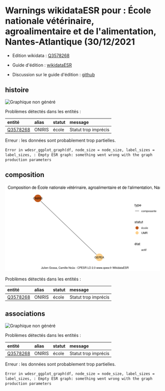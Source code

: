 Warnings wikidataESR pour : École nationale vétérinaire, agroalimentaire et de l'alimentation, Nantes-Atlantique (30/12/2021
================

- Edition wikidata : [Q3578268](https://www.wikidata.org/wiki/Q3578268)
- Guide d'édition : [wikidataESR](https://github.com/cpesr/wikidataESR/)

- Discussion sur le guide d'édition : [github](https://github.com/cpesr/wikidataESR/issues)



## histoire 

![Graphique non généré](Q3578268-histoire.png) 

Problèmes détectés dans les entités :

|entité                                             |alias  |statut |message              |
|:--------------------------------------------------|:------|:------|:--------------------|
|[Q3578268](https://www.wikidata.org/wiki/Q3578268) |ONIRIS |école  |Statut trop imprécis |

 


Erreur : les données sont probablement trop partielles.
```
Error in wdesr_ggplot_graph(df, node_size = node_size, label_sizes = label_sizes, : Empty ESR graph: something went wrong with the graph production parameters

``` 



## composition 

![Graphique non généré](Q3578268-composition.png) 

Problèmes détectés dans les entités :

|entité                                             |alias  |statut |message              |
|:--------------------------------------------------|:------|:------|:--------------------|
|[Q3578268](https://www.wikidata.org/wiki/Q3578268) |ONIRIS |école  |Statut trop imprécis |

 



## associations 

![Graphique non généré](Q3578268-associations.png) 

Problèmes détectés dans les entités :

|entité                                             |alias  |statut |message              |
|:--------------------------------------------------|:------|:------|:--------------------|
|[Q3578268](https://www.wikidata.org/wiki/Q3578268) |ONIRIS |école  |Statut trop imprécis |

 


Erreur : les données sont probablement trop partielles.
```
Error in wdesr_ggplot_graph(df, node_size = node_size, label_sizes = label_sizes, : Empty ESR graph: something went wrong with the graph production parameters

``` 

